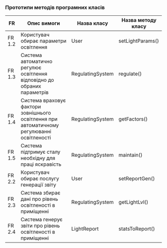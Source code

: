 ### Прототипи методів програмних класів
|FR|Опис вимоги|Назва класу|Назва методу класу|
| --- | --- | --- | --- |
| FR 1.2 | Користувач обирає параметри освітлення | User | setLightParams() |
| FR 1.3 | Система автоматично регулює освітлення відповідно до обраних параметрів | RegulatingSystem | regulate() |
| FR 1.4 | Система враховує фактори зовнішнього освітлення при автоматичному регулюванні освітленості | RegulatingSystem | getFactors() |
| FR 1.5 | Система підтримує сталу необхідну для праці яскравість | RegulatingSystem | maintain() |
| FR 2.2 | Користувач обирає послугу генерації звіту | User | setReportGen() |
| FR 2.3 | Система збирає дані про рівень освітленості в приміщенні| RegulatingSystem | getLightLvl() |
| FR 2.4 | Система генерує звіти про рівень освітленості в приміщенні | LightReport | statsToReport() |
